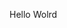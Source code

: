 Hello Wolrd

















































































































































































































































































































































































































































































































































































































































































































































































































































































































































































































































































































































































































































































































































































































































































































































































































































































































































































































































































































































































































































































































































































































































































































































































































































































































































































































































































































































































































































































































































































































































































































































































